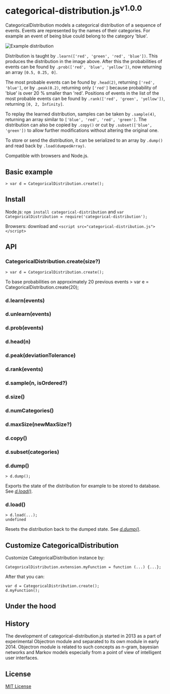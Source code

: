 # categorical-distribution.js<sup>v1.0.0</sup>

CategoricalDistribution models a categorical distribution of a sequence of events. Events are represented by the names of their categories. For example an event of being blue could belong to the category 'blue'.

![Example distribution](../master/doc/example-distribution-180.png?raw=true)

Distribution is taught by `.learn(['red', 'green', 'red', 'blue'])`. This produces the distribution in the image above. After this the probabilities of events can be found by `.prob(['red', 'blue', 'yellow'])`, now returning an array `[0.5, 0.25, 0]`.

The most probable events can be found by `.head(2)`, returning `['red', 'blue']`, or by `.peak(0.2)`, returning only `['red']` because probability of 'blue' is over 20 % smaller than 'red'. Positions of events in the list of the most probable events can be found by `.rank(['red', 'green', 'yellow'])`, returning `[0, 2, Infinity]`.

To replay the learned distribution, samples can be taken by `.sample(4)`, returning an array similar to `['blue', 'red', 'red', 'green']`. The distribution can also be copied by `.copy()` or cut by `.subset(['blue', 'green'])` to allow further modifications without altering the original one.

To store or send the distribution, it can be serialized to an array by `.dump()` and read back by `.load(dumpedArray)`.

Compatible with browsers and Node.js.


## Basic example

    > var d = CategoricalDistribution.create();

## Install

Node.js: `npm install categorical-distribution` and `var CategoricalDistribution = require('categorical-distribution');`

Browsers: download and `<script src="categorical-distribution.js"></script>`

## API

### CategoricalDistribution.create(size?)

    > var d = CategoricalDistribution.create();

To base probabilities on approximately 20 previous events
    > var e = CategoricalDistribution.create(20);

### d.learn(events)

### d.unlearn(events)

### d.prob(events)

### d.head(n)

### d.peak(deviationTolerance)

### d.rank(events)

### d.sample(n, isOrdered?)

### d.size()

### d.numCategories()

### d.maxSize(newMaxSize?)

### d.copy()

### d.subset(categories)

### d.dump()

    > d.dump();

Exports the state of the distribution for example to be stored to database. See [_d.load()_](#dload).

### d.load()

    > d.load(...);
    undefined

Resets the distribution back to the dumped state. See [_d.dump()_](#ddump).


## Customize CategoricalDistribution

Customize CategoricalDistribution instance by:

    CategoricalDistribution.extension.myFunction = function (...) {...};

After that you can:

    var d = CategoricalDistribution.create();
    d.myFunction();

## Under the hood



## History

The development of categorical-distribution.js started in 2013 as a part of experimental Objectron module and separated to its own module in early 2014. Objectron module is related to such concepts as n-gram, bayesian networks and Markov models especially from a point of view of intelligent user interfaces.

## License

[MIT License](../blob/master/LICENSE)
